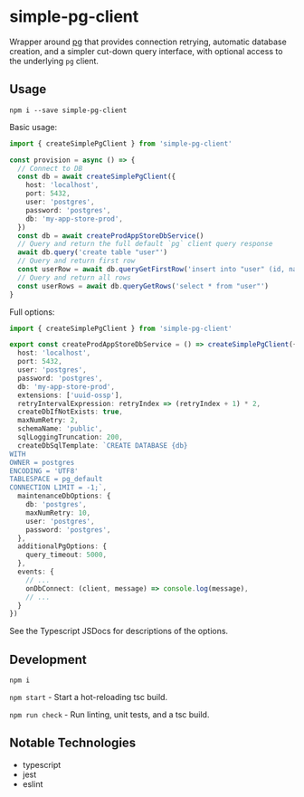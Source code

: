 # simple-pg-client

Wrapper around [pg](https://www.npmjs.com/package/pg) that provides connection retrying, automatic database creation, and a simpler cut-down query interface, with optional access to the underlying `pg` client.

## Usage

`npm i --save simple-pg-client`

Basic usage:

```typescript
import { createSimplePgClient } from 'simple-pg-client'

const provision = async () => {
  // Connect to DB
  const db = await createSimplePgClient({
    host: 'localhost',
    port: 5432,
    user: 'postgres',
    password: 'postgres',
    db: 'my-app-store-prod',
  })
  const db = await createProdAppStoreDbService()
  // Query and return the full default `pg` client query response
  await db.query('create table "user"')
  // Query and return first row
  const userRow = await db.queryGetFirstRow('insert into "user" (id, name) values (1, "user1")')
  // Query and return all rows
  const userRows = await db.queryGetRows('select * from "user"')
}
```

Full options:

```typescript
import { createSimplePgClient } from 'simple-pg-client'

export const createProdAppStoreDbService = () => createSimplePgClient({
  host: 'localhost',
  port: 5432,
  user: 'postgres',
  password: 'postgres',
  db: 'my-app-store-prod',
  extensions: ['uuid-ossp'],
  retryIntervalExpression: retryIndex => (retryIndex + 1) * 2,
  createDbIfNotExists: true,
  maxNumRetry: 2,
  schemaName: 'public',
  sqlLoggingTruncation: 200,
  createDbSqlTemplate: `CREATE DATABASE {db}
WITH
OWNER = postgres
ENCODING = 'UTF8'
TABLESPACE = pg_default
CONNECTION LIMIT = -1;`,
  maintenanceDbOptions: {
    db: 'postgres',
    maxNumRetry: 10,
    user: 'postgres',
    password: 'postgres',
  },
  additionalPgOptions: {
    query_timeout: 5000,
  },
  events: {
    // ...
    onDbConnect: (client, message) => console.log(message),
    // ...
  }
})
```

See the Typescript JSDocs for descriptions of the options.

## Development

`npm i`

`npm start` - Start a hot-reloading tsc build.

`npm run check` - Run linting, unit tests, and a tsc build.

## Notable Technologies

* typescript
* jest
* eslint
